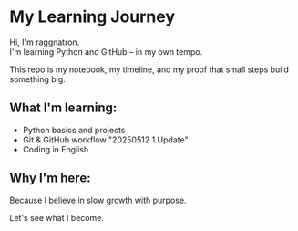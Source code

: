# My Learning Journey

Hi, I'm raggnatron.  
I'm learning Python and GitHub – in my own tempo.

This repo is my notebook, my timeline, and my proof that small steps build something big.

## What I'm learning:
- Python basics and projects  
- Git & GitHub workflow  "20250512 1.Update"
- Coding in English  

## Why I'm here:
Because I believe in slow growth with purpose.

Let's see what I become.
